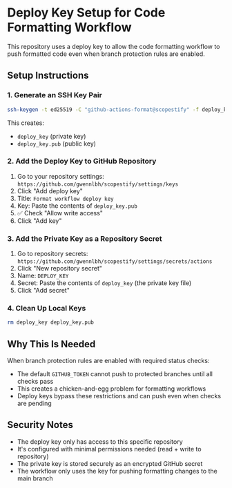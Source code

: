 # Deploy Key Setup for Code Formatting Workflow

This repository uses a deploy key to allow the code formatting workflow to push formatted code even when branch protection rules are enabled.

## Setup Instructions

### 1. Generate an SSH Key Pair

```bash
ssh-keygen -t ed25519 -C "github-actions-format@scopestify" -f deploy_key -N ""
```

This creates:
- `deploy_key` (private key)
- `deploy_key.pub` (public key)

### 2. Add the Deploy Key to GitHub Repository

1. Go to your repository settings: `https://github.com/gwennlbh/scopestify/settings/keys`
2. Click "Add deploy key"
3. Title: `Format workflow deploy key`
4. Key: Paste the contents of `deploy_key.pub`
5. ✅ Check "Allow write access"
6. Click "Add key"

### 3. Add the Private Key as a Repository Secret

1. Go to repository secrets: `https://github.com/gwennlbh/scopestify/settings/secrets/actions`
2. Click "New repository secret"
3. Name: `DEPLOY_KEY`
4. Secret: Paste the contents of `deploy_key` (the private key file)
5. Click "Add secret"

### 4. Clean Up Local Keys

```bash
rm deploy_key deploy_key.pub
```

## Why This Is Needed

When branch protection rules are enabled with required status checks:
- The default `GITHUB_TOKEN` cannot push to protected branches until all checks pass
- This creates a chicken-and-egg problem for formatting workflows
- Deploy keys bypass these restrictions and can push even when checks are pending

## Security Notes

- The deploy key only has access to this specific repository
- It's configured with minimal permissions needed (read + write to repository)
- The private key is stored securely as an encrypted GitHub secret
- The workflow only uses the key for pushing formatting changes to the main branch